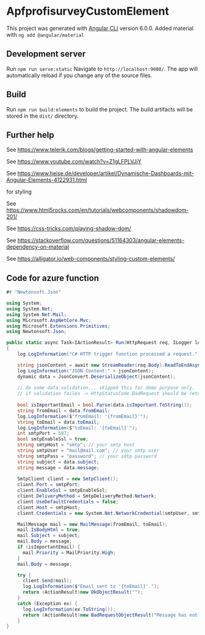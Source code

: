 # ApfprofisurveyCustomElement

This project was generated with [Angular CLI](https://github.com/angular/angular-cli) version 6.0.0.
Added material with `ng add @angular/material`

## Development server
Run `npm run serve:static`
Navigate to `http://localhost:9080/`. The app will automatically reload if you change any of the source files.

## Build

Run `npm run build:elements` to build the project. The build artifacts will be stored in the `dist/` directory.

## Further help

See https://www.telerik.com/blogs/getting-started-with-angular-elements

See https://www.youtube.com/watch?v=Z1gLFPLVJjY

See https://www.heise.de/developer/artikel/Dynamische-Dashboards-mit-Angular-Elements-4122931.html

for styling

See https://www.html5rocks.com/en/tutorials/webcomponents/shadowdom-201/

See https://css-tricks.com/playing-shadow-dom/

See https://stackoverflow.com/questions/51164303/angular-elements-dependency-on-material

See https://alligator.io/web-components/styling-custom-elements/

## Code for azure function
```csharp
#r "Newtonsoft.Json"

using System;
using System.Net;
using System.Net.Mail;
using Microsoft.AspNetCore.Mvc;
using Microsoft.Extensions.Primitives;
using Newtonsoft.Json;

public static async Task<IActionResult> Run(HttpRequest req, ILogger log)
{
    log.LogInformation("C# HTTP trigger function processed a request.");

    string jsonContent = await new StreamReader(req.Body).ReadToEndAsync();
    log.LogInformation("JSON Content:" + jsonContent);
    dynamic data = JsonConvert.DeserializeObject(jsonContent);
    
    // do some data validation... skipped this for demo purpose only.
    // if validation failes -> HttpStatusCode.BadRequest should be returned as HTTP Status
    
    bool isImportantEmail = bool.Parse(data.isImportant.ToString());
    string fromEmail = data.fromEmail;
    log.LogInformation($"fromEmail: '{fromEmail}'");
    string toEmail = data.toEmail;
    log.LogInformation($"toEmail: '{toEmail}'");
    int smtpPort = 587;
    bool smtpEnableSsl = true;
    string smtpHost = "smtp"; // your smtp host
    string smtpUser = "mail@mail.com"; // your smtp user
    string smtpPass = "password"; // your smtp password
    string subject = data.subject;
    string message = data.message;
        
    SmtpClient client = new SmtpClient();
    client.Port = smtpPort;
    client.EnableSsl = smtpEnableSsl;
    client.DeliveryMethod = SmtpDeliveryMethod.Network;
    client.UseDefaultCredentials = false;
    client.Host = smtpHost;
    client.Credentials = new System.Net.NetworkCredential(smtpUser, smtpPass);

    MailMessage mail = new MailMessage(fromEmail, toEmail);
    mail.IsBodyHtml = true;
    mail.Subject = subject;
    mail.Body = message;
    if (isImportantEmail) {
      mail.Priority = MailPriority.High;
    }
    mail.Body = message;

    try {
      client.Send(mail);
      log.LogInformation($"Email sent to '{toEmail}'.");
      return (ActionResult)new OkObjectResult("");      
    }
    catch (Exception ex) {
      log.LogInformation(ex.ToString());
      return (ActionResult)new BadRequestObjectResult("Message has not been sent. Check Azure Function Logs for more information."); 
    }
}

```
